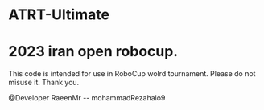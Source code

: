 # ATRT-Ultimate
# 2023 iran open robocup.
This code is intended for use in RoboCup wolrd tournament. 
Please do not misuse it. 
Thank you.            

@Developer RaeenMr --  mohammadRezahalo9
